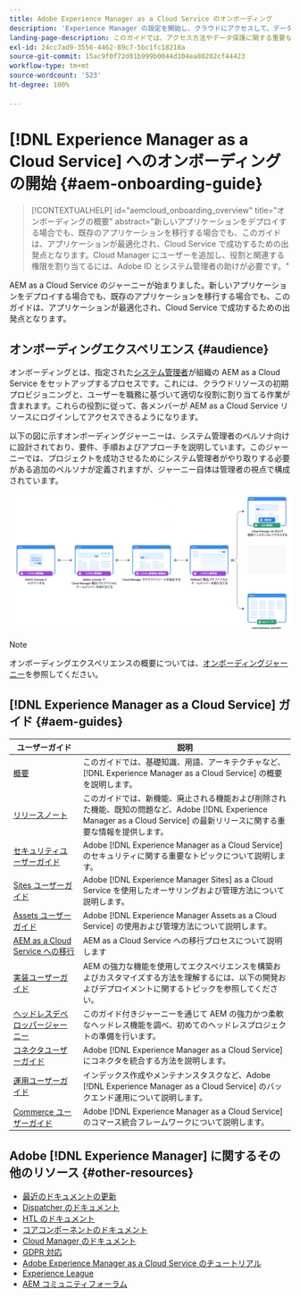 ```yaml
---
title: Adobe Experience Manager as a Cloud Service のオンボーディング
description: 'Experience Manager の設定を開始し、クラウドにアクセスして、データをバックアップする方法を確認します。 '
landing-page-description: このガイドでは、アクセス方法やデータ保護に関する重要な情報など、AEM as a Cloud Service の基本について概要を説明します。
exl-id: 24cc7ad9-3556-4462-89c7-5bc1fc18218a
source-git-commit: 15ac9f0f72d01b999b0044d104ea80202cf44423
workflow-type: tm+mt
source-wordcount: '523'
ht-degree: 100%

---
```


# [!DNL Experience Manager as a Cloud Service] へのオンボーディングの開始 {#aem-onboarding-guide}

>[!CONTEXTUALHELP]
>id="aemcloud_onboarding_overview"
>title="オンボーディングの概要"
>abstract="新しいアプリケーションをデプロイする場合でも、既存のアプリケーションを移行する場合でも、このガイドは、アプリケーションが最適化され、Cloud Service で成功するための出発点となります。Cloud Manager にユーザーを追加し、役割と関連する権限を割り当てるには、Adobe ID とシステム管理者の助けが必要です。"

AEM as a Cloud Service のジャーニーが始まりました。新しいアプリケーションをデプロイする場合でも、既存のアプリケーションを移行する場合でも、このガイドは、アプリケーションが最適化され、Cloud Service で成功するための出発点となります。

## オンボーディングエクスペリエンス {#audience}

オンボーディングとは、指定された[システム管理者](https://experienceleague.adobe.com/docs/experience-manager-cloud-service/onboarding/onboarding-concepts/system-administrator.html?lang=ja)が組織の AEM as a Cloud Service をセットアップするプロセスです。これには、クラウドリソースの初期プロビジョニングと、ユーザーを職務に基づいて適切な役割に割り当てる作業が含まれます。これらの役割に従って、各メンバーが AEM as a Cloud Service リソースにログインしてアクセスできるようになります。

以下の図に示すオンボーディングジャーニーは、システム管理者のペルソナ向けに設計されており、要件、手順およびアプローチを説明しています。このジャーニーでは、プロジェクトを成功させるためにシステム管理者がやり取りする必要がある追加のペルソナが定義されますが、ジャーニー自体は管理者の視点で構成されています。

![](/help/journey-onboarding/assets/onboarding-journey.png)

>[!NOTE]
>オンボーディングエクスペリエンスの概要については、[オンボーディングジャーニー](https://experienceleague.adobe.com/docs/experience-manager-cloud-service/journey-onboarding/home.html?lang=ja)を参照してください。


## [!DNL Experience Manager as a Cloud Service] ガイド {#aem-guides}

| ユーザーガイド | 説明 |
|---|---|
| [概要](/help/overview/home.md) | このガイドでは、基礎知識、用語、アーキテクチャなど、[!DNL Experience Manager as a Cloud Service] の概要を説明します。 |
| [リリースノート](/help/release-notes/home.md) | このガイドでは、新機能、廃止される機能および削除された機能、既知の問題など、Adobe [!DNL Experience Manager as a Cloud Service] の最新リリースに関する重要な情報を提供します。 |
| [セキュリティユーザーガイド](/help/security/home.md) | Adobe [!DNL Experience Manager as a Cloud Service] のセキュリティに関する重要なトピックについて説明します。 |
| [Sites ユーザーガイド](/help/sites-cloud/home.md) | Adobe [!DNL Experience Manager Sites] as a Cloud Service を使用したオーサリングおよび管理方法について説明します。 |
| [Assets ユーザーガイド](/help/assets/home.md) | Adobe [!DNL Experience Manager Assets as a Cloud Service] の使用および管理方法について説明します。 |
| [AEM as a Cloud Service への移行](/help/journey-migration/getting-started.md) | AEM as a Cloud Service への移行プロセスについて説明します |
| [実装ユーザーガイド](/help/implementing/home.md) | AEM の強力な機能を使用してエクスペリエンスを構築およびカスタマイズする方法を理解するには、以下の開発およびデプロイメントに関するトピックを参照してください。 |
| [ヘッドレスデベロッパージャーニー](/help/journey-headless/developer/overview.md) | このガイド付きジャーニーを通じて AEM の強力かつ柔軟なヘッドレス機能を調べ、初めてのヘッドレスプロジェクトの準備を行います。 |
| [コネクタユーザーガイド](/help/connectors/home.md) | Adobe [!DNL Experience Manager as a Cloud Service] にコネクタを統合する方法を説明します。 |
| [運用ユーザーガイド](/help/operations/home.md) | インデックス作成やメンテナンスタスクなど、Adobe [!DNL Experience Manager as a Cloud Service] のバックエンド運用について説明します。 |
| [Commerce ユーザーガイド](/help/commerce-cloud/home.md) | Adobe [!DNL Experience Manager as a Cloud Service] のコマース統合フレームワークについて説明します。 |

## Adobe [!DNL Experience Manager] に関するその他のリソース {#other-resources}

* [最近のドキュメントの更新](https://helpx.adobe.com/jp/experience-manager/documentation-updates.html#AEMasaCloudService)
* [Dispatcher のドキュメント](/help/implementing/dispatcher/overview.md)
* [HTL のドキュメント](https://experienceleague.adobe.com/docs/experience-manager-htl/using/overview.html?lang=ja)
* [コアコンポーネントのドキュメント](https://experienceleague.adobe.com/docs/experience-manager-core-components/using/introduction.html?lang=ja)
* [Cloud Manager のドキュメント](/help/onboarding/learn-concepts/cloud-manager-introduction.md)
* [GDPR 対応](/help/compliance/data-privacy-and-protection-readiness/aem-readiness.md)
* [Adobe Experience Manager as a Cloud Service のチュートリアル](https://experienceleague.adobe.com/docs/experience-manager-learn/cloud-service/overview.html?lang=ja)
* [Experience League](https://experienceleague.adobe.com/?promoid=K42KVXHD&amp;mv=other&amp;lang=ja#home)
* [AEM コミュニティフォーラム](https://experienceleaguecommunities.adobe.com/t5/adobe-experience-manager/ct-p/adobe-experience-manager-community?profile.language=ja)
